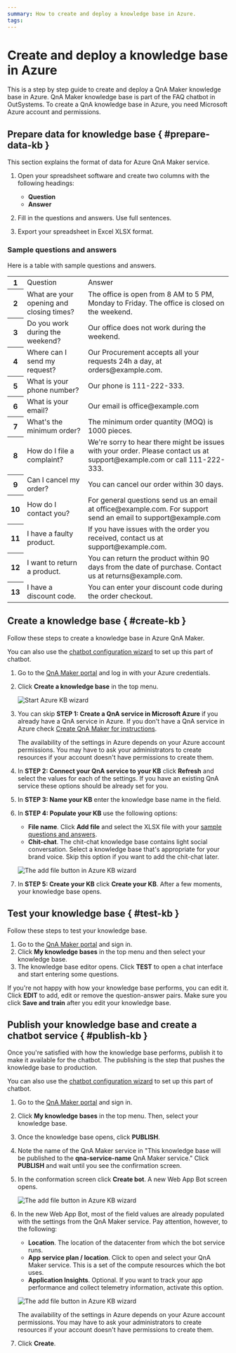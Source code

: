 ```yaml
---
summary: How to create and deploy a knowledge base in Azure.
tags:
---
```


# Create and deploy a knowledge base in Azure

This is a step by step guide to create and deploy a QnA Maker knowledge base in Azure. QnA Maker knowledge base is part of the FAQ chatbot in OutSystems. To create a QnA knowledge base in Azure, you need Microsoft Azure account and permissions. 

## Prepare data for knowledge base { #prepare-data-kb }

This section explains the format of data for Azure QnA Maker service.

1. Open your spreadsheet software and create two columns with the following headings:

    * **Question**
    * **Answer**
  
2. Fill in the questions and answers. Use full sentences.
3. Export your spreadsheet in Excel XLSX format.

### Sample questions and answers

Here is a table with sample questions and answers.

<table>
<tbody>
<tr>
<th >
<div >1</div>
</th>
<td >Question</td>
<td >Answer</td>
</tr>
<tr>
<th >
<div >2</div>
</th>
<td >
<div >What are your opening and closing times?</div>
</td>
<td >The office is open from 8 AM to 5 PM, Monday to Friday. The office is closed on the weekend.</td>
</tr>
<tr>
<th >
<div >3</div>
</th>
<td >Do you work during the weekend?</td>
<td >Our office does not work during the weekend.</td>
</tr>
<tr>
<th >
<div >4</div>
</th>
<td >Where can I send my request?</td>
<td >Our Procurement accepts all your requests 24h a day, at orders@example.com.</td>
</tr>
<tr>
<th >
<div >5</div>
</th>
<td >What is your phone number?</td>
<td >Our phone is 111-222-333.</td>
</tr>
<tr>
<th >
<div >6</div>
</th>
<td >What is your email?</td>
<td >Our email is office@example.com</td>
</tr>
<tr>
<th >
<div >7</div>
</th>
<td >What's the minimum order?</td>
<td >The minimum order quantity (MOQ) is 1000 pieces.</td>
</tr>
<tr>
<th >
<div >8</div>
</th>
<td >How do I file a complaint?</td>
<td >
<div >We're sorry to hear there might be issues with your order. Please contact us at support@example.com or call 111-222-333.</div>
</td>
</tr>
<tr>
<th >
<div >9</div>
</th>
<td >Can I cancel my order?</td>
<td >You can cancel our order within 30 days.</td>
</tr>
<tr>
<th >
<div >10</div>
</th>
<td >How do I contact you?</td>
<td >
<div >For general questions send us an email at office@example.com. For support send an email to support@example.com</div>
</td>
</tr>
<tr>
<th >
<div >11</div>
</th>
<td >I have a faulty product.</td>
<td >If you have issues with the order you received, contact us at support@example.com.</td>
</tr>
<tr>
<th >
<div >12</div>
</th>
<td >I want to return a product.</td>
<td >You can return the product within 90 days from the date of purchase. Contact us at returns@example.com.</td>
</tr>
<tr>
<th >
<div >13</div>
</th>
<td >I have a discount code.</td>
<td >You can enter your discount code during the order checkout.</td>
</tr>
</tbody>
</table>

## Create a knowledge base { #create-kb }

Follow these steps to create a knowledge base in Azure QnA Maker.

<div class="info" markdown="1">

You can also use the [chatbot configuration wizard](configuration-wizard.md) to set up this part of chatbot.

</div>

1. Go to the [QnA Maker portal](https://www.qnamaker.ai/) and log in with your Azure credentials.
2. Click **Create a knowledge base** in the top menu.
    
    
    ![Start Azure KB wizard](images/azure-kb-creation-start.png?width=400)

3. You can skip **STEP 1: Create a QnA service in Microsoft Azure** if you already have a QnA service in Azure. If you don't have a QnA service in Azure check [Create QnA Maker for instructions](guide-azure-services.md#create-qna-service). 
    
    <div class="info" markdown="1">

    The availability of the settings in Azure depends on your Azure account permissions. You may have to ask your administrators to create resources if your account doesn't have permissions to create them.

    </div>

4. In **STEP 2: Connect your QnA service to your KB** click **Refresh** and select the values for each of the settings. If you have an existing QnA service these options should be already set for you. 
5. In **STEP 3: Name your KB** enter the knowledge base name in the field.
6. In **STEP 4: Populate your KB** use the following options:

    * **File name**. Click **Add file** and select the XLSX file with your [sample questions and answers](#sample-questions-and-answers).
    * **Chit-chat**. The chit-chat knowledge base contains light social conversation. Select a knowledge base that's appropriate for your brand voice. Skip this option if you want to add the chit-chat later.

    ![The add file button in Azure KB wizard](images/azure-kb-creation-upload-file.png?width=500)

7. In **STEP 5: Create your KB** click **Create your KB**. After a few moments, your knowledge base opens.

## Test your knowledge base { #test-kb }

Follow these steps to test your knowledge base.

1. Go to the [QnA Maker portal](https://www.qnamaker.ai/) and sign in.
2. Click **My knowledge bases** in the top menu and then select your knowledge base.
3. The knowledge base editor opens. Click **TEST** to open a chat interface and start entering some questions.

If you're not happy with how your knowledge base performs, you can edit it. Click **EDIT** to add, edit or remove the question-answer pairs. Make sure you click **Save and train** after you edit your knowledge base.  

## Publish your knowledge base and create a chatbot service { #publish-kb }

Once you're satisfied with how the knowledge base performs, publish it to make it available for the chatbot. The publishing is the step that pushes the knowledge base to production.

<div class="info" markdown="1">

You can also use the [chatbot configuration wizard](configuration-wizard.md) to set up this part of chatbot.

</div>

1. Go to the [QnA Maker portal](https://www.qnamaker.ai/) and sign in.
2. Click **My knowledge bases** in the top menu. Then, select your knowledge base.
3. Once the knowledge base opens, click **PUBLISH**.
4. Note the name of the QnA Maker service in "This knowledge base will be published to the **qna-service-name** QnA Maker service." Click **PUBLISH** and wait until you see the confirmation screen.
5. In the conformation screen click **Create bot**. A new Web App Bot screen opens.

    ![The add file button in Azure KB wizard](images/azure-kb-creation-deployed.png?width=400)

6. In the new Web App Bot, most of the field values are already populated with the settings from the QnA Maker service. Pay attention, however, to the following:

    * **Location**. The location of the datacenter from which the bot service runs.
    * **App service plan / location**. Click to open and select your QnA Maker service. This is a set of the compute resources which the bot uses. 
    * **Application Insights**. Optional. If you want to track your app performance and collect telemetry information, activate this option.

    ![The add file button in Azure KB wizard](images/azure-chatbot-qna-create.png?width=270)

    <div class="info" markdown="1">

    The availability of the settings in Azure depends on your Azure account permissions. You may have to ask your administrators to create resources if your account doesn't have permissions to create them.

    </div>

7. Click **Create**.